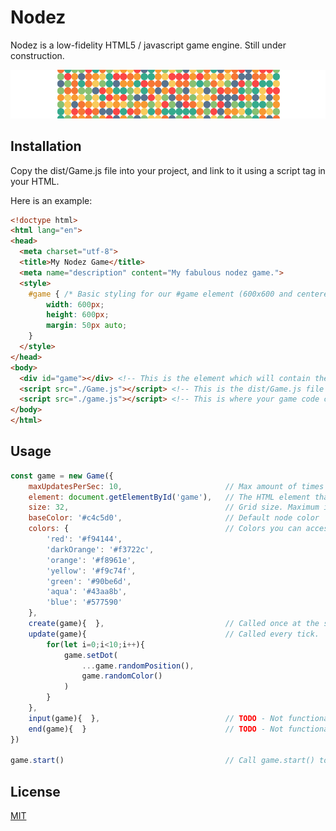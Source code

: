 # Nodez

Nodez is a low-fidelity HTML5 / javascript game engine. Still under construction.

![Nodez Game Engine](/misc/nodez-gif.gif)

## Installation

Copy the dist/Game.js file into your project, and link to it using a script tag in your HTML.

Here is an example:

```html
<!doctype html>
<html lang="en">
<head>
  <meta charset="utf-8">
  <title>My Nodez Game</title>
  <meta name="description" content="My fabulous nodez game.">
  <style>
    #game { /* Basic styling for our #game element (600x600 and centered) */
        width: 600px;
        height: 600px;
        margin: 50px auto;
    }
  </style>
</head>
<body>
  <div id="game"></div> <!-- This is the element which will contain the game's renderer -->
  <script src="./Game.js"></script> <!-- This is the dist/Game.js file found in this repository -->
  <script src="./game.js"></script> <!-- This is where your game code could go -->
</body>
</html>
```

## Usage

```javascript
const game = new Game({
    maxUpdatesPerSec: 10,                       // Max amount of times to call update() each second
    element: document.getElementById('game'),   // The HTML element that contains the game
    size: 32,                                   // Grid size. Maximum is 128x128
    baseColor: '#c4c5d0',                       // Default node color
    colors: {                                   // Colors you can access later via game.colors[colorName]
        'red': '#f94144',
        'darkOrange': '#f3722c',
        'orange': '#f8961e',
        'yellow': '#f9c74f',
        'green': '#90be6d',
        'aqua': '#43aa8b',
        'blue': '#577590'
    },
    create(game){  },                           // Called once at the start of the game.
    update(game){                               // Called every tick.
        for(let i=0;i<10;i++){
            game.setDot(
                ...game.randomPosition(),
                game.randomColor()
            )
        }
    },
    input(game){  },                            // TODO - Not functional yet
    end(game){  }                               // TODO - Not functional yet
})

game.start()                                    // Call game.start() to launch it!
```

## License
[MIT](https://choosealicense.com/licenses/mit/)